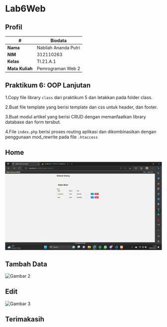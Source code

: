 # Lab6Web
## Profil
| #               | Biodata           |
| --------------- | ----------------- |
| **Nama**        | Nabilah Ananda Putri|
| **NIM**         | 312110263           |
| **Kelas**       | TI.21.A.1           |
| **Mata Kuliah** | Pemrograman Web 2   |


## Praktikum 6: OOP Lanjutan
1.Copy file library `class` dari praktikum 5 dan letakkan pada folder class.<p>
2.Buat file template yang berisi template dan css untuk header, dan footer.<p>
3.Buat modul artikel yang berisi CRUD dengan memanfaatkan library database dan form tersbut.<p>
4.File `index.php` berisi proses routing aplikasi dan dikombinasikan dengan penggunaan mod_rewrite pada file `.htaccess`<p>

## Home
![Gambar 1](img/Screenshot1.jpg)

## Tambah Data
![Gambar 2](img/Screenshot2.png)

## Edit
![Gambar 3](img/Screenshot3.png)

## Terimakasih
